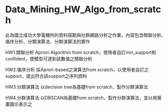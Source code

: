 # Data_Mining_HW_Algo_from_scratch
此為國立成功大學電機所的資料探勘與社群網路分析之作業，內容包含關聯分析、循序分析、分類演算法、分群演算法的實作

HW1.關聯分析
  Apriori Algorithm from scratch，使用者自訂min_support和confident，使模型可達到該數值之關聯分析
  
HW2.循序分析
  採Aprori-based之演算法from scratch，以使用者自訂之support，提出符合該support之序列資料
  
HW3.分類演算法
  以decision tree為基礎from scratch，製作分群演算法
  
HW4.分群演算法
  以DBSCAN為基礎from scratch，製作分群演算法，並以視覺畫圖示表示之
